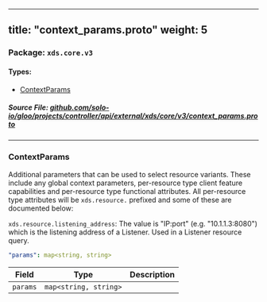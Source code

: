 
---
title: "context_params.proto"
weight: 5
---

<!-- Code generated by solo-kit. DO NOT EDIT. -->


### Package: `xds.core.v3` 
#### Types:


- [ContextParams](#contextparams)
  



##### Source File: [github.com/solo-io/gloo/projects/controller/api/external/xds/core/v3/context_params.proto](https://github.com/solo-io/gloo/blob/main/projects/controller/api/external/xds/core/v3/context_params.proto)





---
### ContextParams

 
Additional parameters that can be used to select resource variants. These include any
global context parameters, per-resource type client feature capabilities and per-resource
type functional attributes. All per-resource type attributes will be `xds.resource.`
prefixed and some of these are documented below:

`xds.resource.listening_address`: The value is "IP:port" (e.g. "10.1.1.3:8080") which is
  the listening address of a Listener. Used in a Listener resource query.

```yaml
"params": map<string, string>

```

| Field | Type | Description |
| ----- | ---- | ----------- | 
| `params` | `map<string, string>` |  |





<!-- Start of HubSpot Embed Code -->
<script type="text/javascript" id="hs-script-loader" async defer src="//js.hs-scripts.com/5130874.js"></script>
<!-- End of HubSpot Embed Code -->
